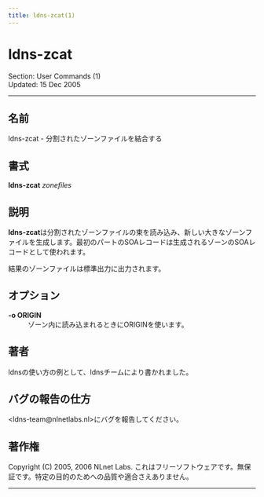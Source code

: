 ```yaml
---
title: ldns-zcat(1)
---
```

<h1>ldns-zcat</h1>
<p>Section: User Commands (1)<br />Updated: 15 Dec 2005<br /></p>
<hr />
<h2>名前</h2>
<p>ldns-zcat - 分割されたゾーンファイルを結合する</p>
<h2>書式</h2>
<p><strong>ldns-zcat</strong> <em>zonefiles</em></p>
<h2>説明</h2>
<p><strong>ldns-zcat</strong>は分割されたゾーンファイルの束を読み込み、新しい大きなゾーンファイルを生成します。最初のパートのSOAレコードは生成されるゾーンのSOAレコードとして使われます。</p>
<p>結果のゾーンファイルは標準出力に出力されます。</p>
<h2>オプション</h2>
<dl compact="compact">
<dt><strong>-o ORIGIN</strong></dt>
<dd>ゾーン内に読み込まれるときにORIGINを使います。</dd>
</dl>
<h2>著者</h2>
<p>ldnsの使い方の例として、ldnsチームにより書かれました。</p>
<h2>バグの報告の仕方</h2>
<p>&lt;ldns-team@nlnetlabs.nl&gt;にバグを報告してください。</p>
<h2>著作権</h2>
<p>Copyright (C) 2005, 2006 NLnet Labs. これはフリーソフトウェアです。無保証です。特定の目的のためへの品質や適合さえありません。</p>
<hr />
